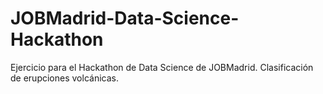 # JOBMadrid-Data-Science-Hackathon
Ejercicio para el Hackathon de Data Science de JOBMadrid. Clasificación de erupciones volcánicas.
